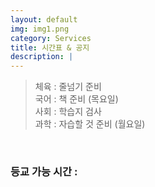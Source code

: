 ```yaml
---
layout: default
img: img1.png
category: Services
title: 시간표 & 공지
description: |
---
```

  > 체육 : 줄넘기 준비           
  > 국어 : 책 준비 (목요일)     
  > 사회 : 학습지 검사    
  > 과학 : 자습할 것 준비 (월요일)        

<html>
  <br>
  <h3 id="time_go_school">등교 가능 시간 : </h3>
  
  <script>
    function Cal(v){
      return "08:" + (v * 5 + 30);
    }
    function Time(){
        const monday = 3;

        var date = new Date();

        var T = start_time;

        var DATA = document.getElementById("time_go_school");

        var str = "등교 가능 시간 : \n";

        if(date.getDay() != 0 && date.getDay() != 6){
          var time = (date.getDay() + monday - 1) % 5;
          console.log(date.getDay());
          var time2 = (time + 2) % 5;
          str += Cal(time)+" ~ " + Cal(time+1) + " / " + Cal(time2)+" ~ " + Cal(time2+1);
        }
        else{
          str = "";
        }
        DATA.innerText = str;
    }
    Time();
  </script>
</html>